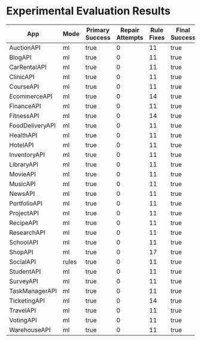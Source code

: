 # Experimental Evaluation Results

| App | Mode | Primary Success | Repair Attempts | Rule Fixes | Final Success | Duration (s) | Error |
|-----|------|----------------|----------------|-------------|----------------|---------------|-------|
| AuctionAPI | ml | true | 0 | 11 | true | 0.00 |  |
| BlogAPI | ml | true | 0 | 11 | true | 0.00 |  |
| CarRentalAPI | ml | true | 0 | 11 | true | 0.00 |  |
| ClinicAPI | ml | true | 0 | 11 | true | 0.00 |  |
| CourseAPI | ml | true | 0 | 11 | true | 0.00 |  |
| EcommerceAPI | ml | true | 0 | 14 | true | 0.00 |  |
| FinanceAPI | ml | true | 0 | 11 | true | 0.00 |  |
| FitnessAPI | ml | true | 0 | 14 | true | 0.00 |  |
| FoodDeliveryAPI | ml | true | 0 | 11 | true | 0.00 |  |
| HealthAPI | ml | true | 0 | 11 | true | 0.00 |  |
| HotelAPI | ml | true | 0 | 11 | true | 0.00 |  |
| InventoryAPI | ml | true | 0 | 11 | true | 0.00 |  |
| LibraryAPI | ml | true | 0 | 11 | true | 0.00 |  |
| MovieAPI | ml | true | 0 | 11 | true | 0.00 |  |
| MusicAPI | ml | true | 0 | 11 | true | 0.00 |  |
| NewsAPI | ml | true | 0 | 11 | true | 0.00 |  |
| PortfolioAPI | ml | true | 0 | 11 | true | 0.00 |  |
| ProjectAPI | ml | true | 0 | 11 | true | 0.00 |  |
| RecipeAPI | ml | true | 0 | 11 | true | 0.00 |  |
| ResearchAPI | ml | true | 0 | 11 | true | 0.00 |  |
| SchoolAPI | ml | true | 0 | 11 | true | 0.00 |  |
| ShopAPI | ml | true | 0 | 17 | true | 0.00 |  |
| SocialAPI | rules | true | 0 | 11 | true | 0.00 |  |
| StudentAPI | ml | true | 0 | 11 | true | 0.00 |  |
| SurveyAPI | ml | true | 0 | 11 | true | 0.00 |  |
| TaskManagerAPI | ml | true | 0 | 11 | true | 0.00 |  |
| TicketingAPI | ml | true | 0 | 14 | true | 0.00 |  |
| TravelAPI | ml | true | 0 | 11 | true | 0.00 |  |
| VotingAPI | ml | true | 0 | 11 | true | 0.00 |  |
| WarehouseAPI | ml | true | 0 | 11 | true | 0.00 |  |
